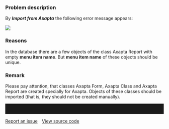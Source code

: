

### Problem description

By ***Import from Axapta*** the following error message appears:

![](//images.ctfassets.net/utx1h0gfm1om/5LJkBH3Y5ycsqO8gWyweaI/51bab3c02ea0bd03b965baa47f6f62cf/1018573.png)

### Reasons

In the database there are a few objects of the class Axapta Report with
empty **menu item name**. But **menu item name** of these objects should
be unique.

### Remark

Please pay attention, that classes Axapta Form, Axapta Class and Axapta
Report are created specially for Axapta. Objects of these classes should
be imported (that is, they should not be created manually).


<hr style="padding-top:2rem" />
<a href="https://github.com/process4/docs/issues" target="_blank" class="bgw btn btn-primary btn-lg shadow-sm">Report an issue</a>
<a href="https://github.com/process4/docs" target="_blank" class="bgw btn btn-primary btn-lg shadow-sm" style="margin-left:10px;">View source code</a>